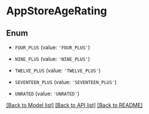 # AppStoreAgeRating


## Enum

* `FOUR_PLUS` (value: `'FOUR_PLUS'`)

* `NINE_PLUS` (value: `'NINE_PLUS'`)

* `TWELVE_PLUS` (value: `'TWELVE_PLUS'`)

* `SEVENTEEN_PLUS` (value: `'SEVENTEEN_PLUS'`)

* `UNRATED` (value: `'UNRATED'`)

[[Back to Model list]](../README.md#documentation-for-models) [[Back to API list]](../README.md#documentation-for-api-endpoints) [[Back to README]](../README.md)


